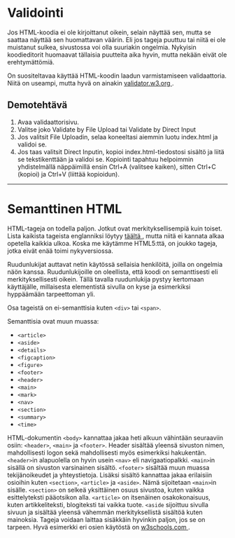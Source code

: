 # Validointi

Jos HTML-koodia ei ole kirjoittanut oikein, selain näyttää sen, mutta se saattaa näyttää sen huomattavan väärin. Eli jos tageja puuttuu tai niitä ei ole muistanut sulkea, sivustossa voi olla suuriakin ongelmia. Nykyisin koodieditorit huomaavat tällaisia puutteita aika hyvin, mutta nekään eivät ole erehtymättömiä.

On suositeltavaa käyttää HTML-koodin laadun varmistamiseen validaattoria. Niitä on useampi, mutta hyvä on ainakin [ validator.w3.org ](https://validator.w3.org/). 


## Demotehtävä

1. Avaa validaattorisivu.
2. Valitse joko Validate by File Upload tai Validate by Direct Input
3. Jos valitsit File Uploadin, selaa koneeltasi aiemmin luotu index.html ja validoi se.
4. Jos taas valitsit Direct Inputin, kopioi index.html-tiedostosi sisältö ja liitä se tekstikenttään ja validoi se. Kopiointi tapahtuu helpoimmin yhdistelmällä näppäimillä ensin Ctrl+A (valitsee kaiken), sitten Ctrl+C (kopioi) ja Ctrl+V (liittää kopioidun).

---


# Semanttinen HTML

HTML-tageja on todella paljon. Jotkut ovat merkityksellisempiä kuin toiset. Lista kaikista tageista englanniksi löytyy [ täältä ](https://www.w3schools.com/TAGS/default.asp), mutta niitä ei kannata alkaa opetella kaikkia ulkoa. Koska me käytämme HTML5:ttä, on joukko tageja, jotka eivät enää toimi nykyversiossa.

Ruudunlukijat auttavat netin käytössä sellaisia henkilöitä, joilla on ongelmia näön kanssa. Ruudunlukijoille on oleellista, että koodi on semanttisesti eli merkityksellisesti oikein. Tällä tavalla ruudunlukija pystyy kertomaan käyttäjälle, millaisesta elementistä sivulla on kyse ja esimerkiksi hyppäämään tarpeettoman yli.

Osa tageistä on ei-semanttisia kuten ``<div>`` tai ``<span>``.

Semanttisia ovat muun muassa:
- ``<article>``
- ``<aside>``
- ``<details>``
- ``<figcaption>``
- ``<figure>``
- ``<footer>``
- ``<header>``
- ``<main>``
- ``<mark>``
- ``<nav>``
- ``<section>``
- ``<summary>``
- ``<time>``

HTML-dokumentin ``<body>`` kannattaa jakaa heti alkuun vähintään seuraaviin osiin: ``<header>``, ``<main>`` ja ``<footer>``. Header sisältää yleensä sivuston nimen, mahdollisesti logon sekä mahdollisesti myös esimerkiksi hakukentän. ``<header>``in alapuolella on hyvin usein ``<nav>`` eli navigaatiopalkki. ``<main>``in sisällä on sivuston varsinainen sisältö. ``<footer>`` sisältää muun muassa tekijänoikeudet ja yhteystietoja. Lisäksi sisältö kannattaa jakaa erilaisiin osioihin kuten ``<section>``, ``<article>`` ja ``<aside>``. Nämä sijoitetaan ``<main>``in sisälle. ``<section>`` on selkeä yksittäinen osuus sivustoa, kuten vaikka esittelyteksti pääotsikon alla. ``<article>`` on itsenäinen osakokonaisuus, kuten artikkeliteksti, blogiteksti tai vaikka tuote. ``<aside`` sijoittuu sivulla sivuun ja sisältää yleensä vähemmän merkityksellistä sisältöä kuten mainoksia. Tageja voidaan laittaa sisäkkäin hyvinkin paljon, jos se on tarpeen. Hyvä esimerkki eri osien käytöstä on [ w3schools.com ](https://www.w3schools.com/html/default.asp).
